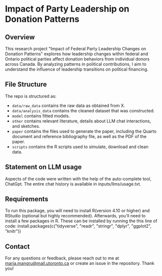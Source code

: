 # Impact of Party Leadership on Donation Patterns

## Overview

This research project "Impact of Federal Party Leadership Changes on Donation Patterns" explores how leadership changes within federal and Ontario political parties affect donation behaviors from individual donors across Canada. By analyzing patterns in political contributions, I aim to understand the influence of leadership transitions on political financing.


## File Structure

The repo is structured as:

-   `data/raw_data` contains the raw data as obtained from X.
-   `data/analysis_data` contains the cleaned dataset that was constructed.
-   `model` contains fitted models. 
-   `other` contains relevant literature, details about LLM chat interactions, and sketches.
-   `paper` contains the files used to generate the paper, including the Quarto document and reference bibliography file, as well as the PDF of the paper. 
-   `scripts` contains the R scripts used to simulate, download and clean data.


## Statement on LLM usage

Aspects of the code were written with the help of the auto-complete tool, ChatGpt. The entire chat history is available in inputs/llms/usage.txt.

## Requirements
To run this package, you will need to install R(version 4.10 or higher) and RStudio (optional but highly recommended). Afterwards, you'll need to install a few packages in R. These can be installed by running the this line of code: install.packages(c("tidyverse", "readr", "stringr", "dplyr", "ggplot2", "knitr"))

## Contact
For any questions or feedback, please reach out to me at maria.mangru@mail.utoronto.ca or create an issue in the repository. Thank you!
